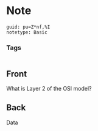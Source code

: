 # Note
```
guid: pu=Z*nf,%I
notetype: Basic
```

### Tags
```
```

## Front
What is Layer 2 of the OSI model?

## Back
Data
